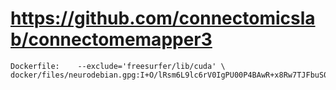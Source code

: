 # https://github.com/connectomicslab/connectomemapper3

```console
Dockerfile:    --exclude='freesurfer/lib/cuda' \
docker/files/neurodebian.gpg:I+O/lRsm6L9lc6rV0IgPU00P4BAwR+x8Rw7TJFbuS0miR3lP1NSguz+/kpjxzmGP

```
